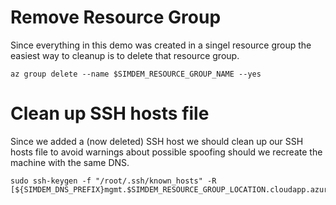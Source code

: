 # Remove Resource Group

Since everything in this demo was created in a singel resource group
the easiest way to cleanup is to delete that resource group.

```
az group delete --name $SIMDEM_RESOURCE_GROUP_NAME --yes
```

# Clean up SSH hosts file

Since we added a (now deleted) SSH host we should clean up our SSH
hosts file to avoid warnings about possible spoofing should we
recreate the machine with the same DNS.

```
sudo ssh-keygen -f "/root/.ssh/known_hosts" -R [${SIMDEM_DNS_PREFIX}mgmt.$SIMDEM_RESOURCE_GROUP_LOCATION.cloudapp.azure.com]:2200
```
